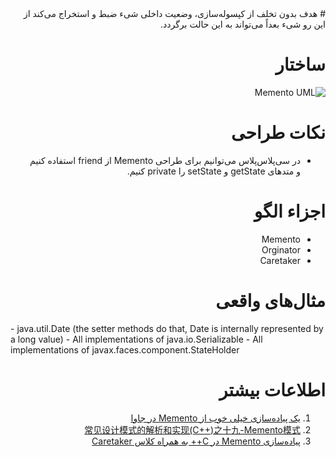<div dir="rtl">
# هدف
بدون تخلف از کپسوله‌سازی، وضعیت داخلی شیء ضبط و استخراج می‌کند از این رو شیء بعداً می‌تواند به این حالت برگردد.

# ساختار
![Memento UML](http://i.imgur.com/xWJbL62.png)

# نکات طراحی 
- در سی‌پلاس‌پلاس می‌توانیم برای طراحی Memento از friend استفاده کنیم و متدهای getState و setState را private کنیم.

# اجزاء الگو
- Memento 
- Orginator
- Caretaker

# مثال‌های واقعی
<div dir="ltr">
- java.util.Date (the setter methods do that, Date is internally represented by a long value)
- All implementations of java.io.Serializable
- All implementations of javax.faces.component.StateHolder
<div dir="rtl">

# اطلاعات بیشتر
1. [یک پیاده‌سازی خیلی خوب از Memento در جاوا](http://sourcemaking.com/design_patterns/memento/java/1)
2. [常见设计模式的解析和实现(C++)之十九-Memento模式](http://www.cppblog.com/converse/archive/2006/08/09/11063.html)
2. [پیاده‌سازی Memento در C++ به همراه کلاس Caretaker](http://d.hatena.ne.jp/teramonagi/20110427/1303905634)
